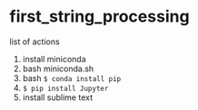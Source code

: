 # first_string_processing
list of actions
1. install miniconda
2. bash miniconda.sh
2. bash `$ conda install pip`
3. `$ pip install Jupyter`
4. install sublime text

